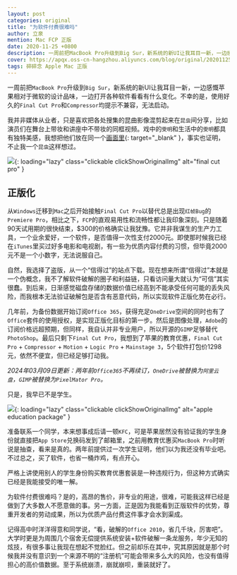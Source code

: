 ```yaml
---
layout: post
categories: original
title: "为软件付费很难吗"
author: 立泉
mention: Mac FCP 正版
date: 2020-11-25 +0800
description: 一周前把MacBook Pro升级到Big Sur，新系统的新UI让我耳目一新，一边感慨苹果相对于微软的设计品味，一边打开各种软件看看有什么变化。不幸的是，使用好久的Final Cut Pro和Compressor均提示不兼容，无法启动。
cover: https://apqx.oss-cn-hangzhou.aliyuncs.com/blog/original/20201125/fcp_shantaohong.jpg
tags: 碎碎念 Apple Mac 正版
---
```


一周前把`MacBook Pro`升级到`Big Sur`，新系统的新UI让我耳目一新，一边感慨苹果相对于微软的设计品味，一边打开各种软件看看有什么变化。不幸的是，使用好久的`Final Cut Pro`和`Compressor`均提示不兼容，无法启动。

我并非媒体从业者，只是喜欢把各处搜集的昆曲影像混剪起来在`昆虫`间分享，比如演员们在舞台上带妆和讲座中不带妆的同框视频。戏中的`雯明`和生活中的`雯明`都具有独特美感，我想把他们放在同一个[画面里](https://www.bilibili.com/video/BV1KF411L73D){: target="_blank" }，事实也证明，不止我一个`昆虫`这样想过。

![](https://apqx.oss-cn-hangzhou.aliyuncs.com/blog/original/20201125/fcp_shantaohong.jpg){: loading="lazy" class="clickable clickShowOriginalImg" alt="final cut pro" }

## 正版化

从`Windows`迁移到`Mac`之后开始接触`Final Cut Pro`以替代总是出现`红帧Bug`的`Premiere Pro`，相比之下，`FCP`的直观易用性和流畅性都让我印象深刻。只是随着90天试用期的很快结束，$300的价格确实让我犹豫。它并非我谋生的生产力工具，一个业余爱好，一个软件，是否值得一次性支付2000元。即使那时候我已经在`iTunes`里买过好多电影和电视剧，有一些为优质内容付费的习惯，但毕竟2000元不是一个小数字，无法说服自己。

自然，我选择了盗版，从一个“信得过”的站点下载。现在想来所谓“信得过”本就是一个伪概念，我不了解软件破解的圈子和利益链，只看访问量大就认为“可信”其实很蠢。到后来，日渐感觉磁盘存储的数据价值已经高到不能承受任何可能的丢失风险，而我根本无法验证破解包是否含有恶意代码，所以实现软件正版化势在必行。

几年前，为备份数据开始订阅`Office 365`，获得充足`OneDrive`空间的同时也有了`Office`套件的使用授权，是实现正版化目标的第一步。然后是图像处理，`Adobe`的订阅价格远超预期，但同样，我自认并非专业用户，所以开源的`GIMP`足够替代`PhotoShop`。最后只剩下`Final Cut Pro`，我想到了苹果的教育优惠，`Final Cut Pro` + `Compressor` + `Motion` + `Logic Pro` + `Mainstage 3`，5个软件打包价1298元，依然不便宜，但已经足够打动我。

*2024年03月09日更新：两年前`Office365`不再续订，`OneDrive`被替换为`阿里云盘`，`GIMP`被替换为`PixelMator Pro`。*

只是，我早已不是学生。

![](https://apqx.oss-cn-hangzhou.aliyuncs.com/blog/original/20201125/fcp_jiaoyu.jpg){: loading="lazy" class="clickable clickShowOriginalImg" alt="apple education package" }

准备联系一个同学，本来想事成后请一顿`KFC`，可是苹果居然没有验证我的学生身份就直接把`App Store`兑换码发到了邮箱里，之前用教育优惠买`MacBook Pro`时听说是抽查，看来是真的。两年前提供过一次学生证明，他们以为我还没有毕业吧。不过总之，买了软件，也省一桶炸鸡，有点开心。

严格上讲使用别人的学生身份购买教育优惠套装是一种违规行为，但这种方式确实已经是我能接受的唯一解。

为软件付费很难吗？是的，高昂的售价，非专业的用途，很难，可能我这样已经是做到了大多数人不愿意做的事。另一方面，正是因为我能看到正版软件的优势，尊重开发者的劳动成果，所以为优质产品付费这件事才会水到渠成。

记得高中时洋洋得意和同学说，“看，破解的`Office 2010`，省几千块，厉害吧”。大学时更是为周围几个宿舍无偿提供系统安装+软件破解一条龙服务，年少无知的炫技，有很多事让我现在想起不觉脸红。但之前却乐在其中，究其原因就是那个时候我并没有意识到一个来源不明的“注册机”可能会带来多么大的风险，也没有值得担心的高价值数据。至于系统崩溃，崩就崩呗，重装就好了。